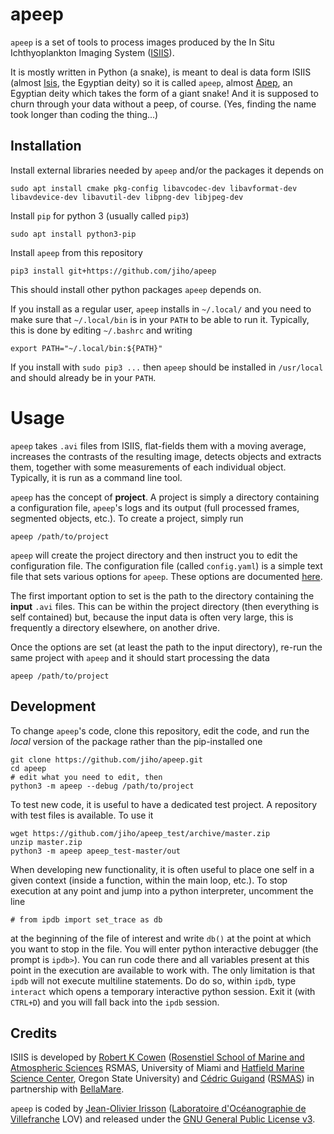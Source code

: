
# apeep

`apeep` is a set of tools to process images produced by the In Situ Ichthyoplankton Imaging System ([ISIIS](http://yyy.rsmas.miami.edu/groups/larval-fish/isiis.html)).

It is mostly written in Python (a snake), is meant to deal is data form ISIIS (almost [Isis](http://en.wikipedia.org/wiki/Isis), the Egyptian deity) so it is called `apeep`, almost [Apep](http://en.wikipedia.org/wiki/Apep), an Egyptian deity which takes the form of a giant snake! And it is supposed to churn through your data without a peep, of course. (Yes, finding the name took longer than coding the thing...)


## Installation

Install external libraries needed by `apeep` and/or the packages it depends on

    sudo apt install cmake pkg-config libavcodec-dev libavformat-dev libavdevice-dev libavutil-dev libpng-dev libjpeg-dev 
    
Install `pip` for python 3 (usually called `pip3`)

    sudo apt install python3-pip

Install `apeep` from this repository

    pip3 install git+https://github.com/jiho/apeep

This should install other python packages `apeep` depends on. 

If you install as a regular user, `apeep` installs in `~/.local/` and you need to make sure that `~/.local/bin` is in your `PATH` to be able to run it. Typically, this is done by editing `~/.bashrc` and writing

    export PATH="~/.local/bin:${PATH}"

If you install with `sudo pip3 ...` then `apeep` should be installed in `/usr/local` and should already be in your `PATH`.

# Usage

`apeep` takes `.avi` files from ISIIS, flat-fields them with a moving average, increases the contrasts of the resulting image, detects objects and extracts them, together with some measurements of each individual object. Typically, it is run as a command line tool.

`apeep` has the concept of **project**. A project is simply a directory containing a configuration file, `apeep`'s logs and its output (full processed frames, segmented objects, etc.). To create a project, simply run

    apeep /path/to/project

`apeep` will create the project directory and then instruct you to edit the configuration file. The configuration file (called `config.yaml`) is a simple text file that sets various options for `apeep`. These options are documented [here](https://github.com/jiho/apeep/blob/master/apeep/config.yaml).

The first important option to set is the path to the directory containing the **input** `.avi` files. This can be within the project directory (then everything is self contained) but, because the input data is often very large, this is frequently a directory elsewhere, on another drive.

Once the options are set (at least the path to the input directory), re-run the same project with `apeep` and it should start processing the data

    apeep /path/to/project


## Development

To change `apeep`'s code, clone this repository, edit the code, and run the *local* version of the package rather than the pip-installed one

    git clone https://github.com/jiho/apeep.git
    cd apeep
    # edit what you need to edit, then
    python3 -m apeep --debug /path/to/project

To test new code, it is useful to have a dedicated test project. A repository with test files is available. To use it

    wget https://github.com/jiho/apeep_test/archive/master.zip
    unzip master.zip
    python3 -m apeep apeep_test-master/out

When developing new functionality, it is often useful to place one self in a given context (inside a function, within the main loop, etc.). To stop execution at any point and jump into a python interpreter, uncomment the line

    # from ipdb import set_trace as db

at the beginning of the file of interest and write `db()` at the point at which you want to stop in the file. You will enter python interactive debugger (the prompt is `ipdb>`). You can run code there and all variables present at this point in the execution are available to work with. The only limitation is that `ipdb` will not execute multiline statements. Do do so, within `ipdb`, type `interact` which opens a temporary interactive python session. Exit it (with `CTRL+D`) and you will fall back into the `ipdb` session.


## Credits

ISIIS is developed by [Robert K Cowen](http://ceoas.oregonstate.edu/profile/cowen/) ([Rosenstiel School of Marine and Atmospheric Sciences](http://www.rsmas.miami.edu/) RSMAS, University of Miami and [Hatfield Marine Science Center](http://hmsc.oregonstate.edu), Oregon State University) and [Cédric Guigand](https://people.miami.edu/profile/c.guigand@miami.edu) ([RSMAS](http://www.rsmas.miami.edu)) in partnership with [BellaMare](http://www.bellamare-us.com).

`apeep` is coded by [Jean-Olivier Irisson](http://www.obs-vlfr.fr/~irisson/) ([Laboratoire d'Océanographie de Villefranche](http://lov.obs-vlfr.fr) LOV) and released under the [GNU General Public License v3](http://www.gnu.org/copyleft/gpl.html).
